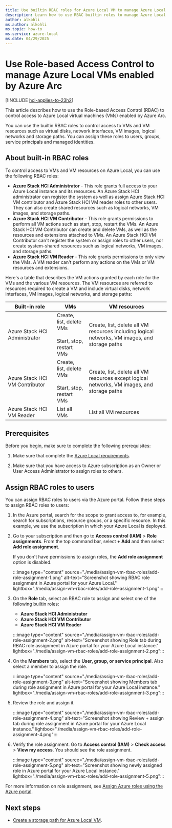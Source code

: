 ```yaml
---
title: Use builtin RBAC roles for Azure Local VM to manage Azure Local VMs enabled by Azure Arc
description: Learn how to use RBAC builtin roles to manage Azure Local VMs enabled by Azure Arc.
author: alkohli
ms.author: alkohli
ms.topic: how-to
ms.service: azure-local
ms.date: 04/29/2025
---
```


# Use Role-based Access Control to manage Azure Local VMs enabled by Azure Arc 

[!INCLUDE [hci-applies-to-23h2](../includes/hci-applies-to-23h2.md)]

This article describes how to use the Role-based Access Control (RBAC) to control access to Azure Local virtual machines (VMs) enabled by Azure Arc.

You can use the builtin RBAC roles to control access to VMs and VM resources such as virtual disks, network interfaces, VM images, logical networks and storage paths. You can assign these roles to users, groups, service principals and managed identities.

## About built-in RBAC roles

To control access to VMs and VM resources on Azure Local, you can use the following RBAC roles:

- **Azure Stack HCI Administrator** - This role grants full access to your Azure Local instance and its resources. An Azure Stack HCI administrator can register the system as well as assign Azure Stack HCI VM contributor and Azure Stack HCI VM reader roles to other users. They can also create shared resources such as logical networks, VM images, and storage paths.
- **Azure Stack HCI VM Contributor** - This role grants permissions to perform all VM actions such as start, stop, restart the VMs. An Azure Stack HCI VM Contributor can create and delete VMs, as well as the resources and extensions attached to VMs. An Azure Stack HCI VM Contributor can't register the system or assign roles to other users, nor create system-shared resources such as logical networks, VM images, and storage paths.
- **Azure Stack HCI VM Reader** - This role grants permissions to only view the VMs. A VM reader can't perform any actions on the VMs or VM resources and extensions.

Here's a table that describes the VM actions granted by each role for the VMs and the various VM resources. The VM resources are referred to resources required to create a VM and include virtual disks, network interfaces, VM images, logical networks, and storage paths:

| Built-in role | VMs | VM resources |
|--|--|--|
| Azure Stack HCI Administrator | Create, list, delete VMs<br><br> Start, stop, restart VMs | Create, list, delete all VM resources including logical networks, VM images, and storage paths |
| Azure Stack HCI VM Contributor | Create, list, delete VMs<br><br> Start, stop, restart VMs | Create, list, delete all VM resources except logical networks, VM images, and storage paths |
| Azure Stack HCI VM Reader | List all VMs | List all VM resources |

## Prerequisites

Before you begin, make sure to complete the following prerequisites:

1. Make sure that complete the [Azure Local requirements](./azure-arc-vm-management-prerequisites.md).

1. Make sure that you have access to Azure subscription as an Owner or User Access Administrator to assign roles to others.

## Assign RBAC roles to users

You can assign RBAC roles to users via the Azure portal. Follow these steps to assign RBAC roles to users:

1. In the Azure portal, search for the scope to grant access to, for example, search for subscriptions, resource groups, or a specific resource. In this example, we use the subscription in which your Azure Local is deployed.

1. Go to your subscription and then go to **Access control (IAM)** > **Role assignments**. From the top command bar, select **+ Add** and then select **Add role assignment**.

    If you don't have permissions to assign roles, the **Add role assignment** option is disabled.

    :::image type="content" source="./media/assign-vm-rbac-roles/add-role-assignment-1.png" alt-text="Screenshot showing RBAC role assignment in Azure portal for your Azure Local." lightbox="./media/assign-vm-rbac-roles/add-role-assignment-1.png":::

1. On the **Role** tab, select an RBAC role to assign and select one of the following builtin roles:

    - **Azure Stack HCI Administrator**
    - **Azure Stack HCI VM Contributor**
    - **Azure Stack HCI VM Reader**

    :::image type="content" source="./media/assign-vm-rbac-roles/add-role-assignment-2.png" alt-text="Screenshot showing Role tab during RBAC role assignment in Azure portal for your Azure Local instance." lightbox="./media/assign-vm-rbac-roles/add-role-assignment-2.png":::

1. On the **Members** tab, select the **User, group, or service principal**. Also select a member to assign the role.

    :::image type="content" source="./media/assign-vm-rbac-roles/add-role-assignment-3.png" alt-text="Screenshot showing Members tab during role assignment in Azure portal for your Azure Local instance." lightbox="./media/assign-vm-rbac-roles/add-role-assignment-3.png":::

1. Review the role and assign it.

    :::image type="content" source="./media/assign-vm-rbac-roles/add-role-assignment-4.png" alt-text="Screenshot showing Review + assign tab during role assignment in Azure portal for your Azure Local instance." lightbox="./media/assign-vm-rbac-roles/add-role-assignment-4.png":::

1. Verify the role assignment. Go to **Access control (IAM)** > **Check access** > **View my access**. You should see the role assignment.

    :::image type="content" source="./media/assign-vm-rbac-roles/add-role-assignment-5.png" alt-text="Screenshot showing newly assigned role in Azure portal for your Azure Local instance." lightbox="./media/assign-vm-rbac-roles/add-role-assignment-5.png":::

For more information on role assignment, see [Assign Azure roles using the Azure portal](/azure/role-based-access-control/role-assignments-portal).

## Next steps

- [Create a storage path for Azure Local VM](./create-storage-path.md).
